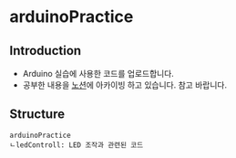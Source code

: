 # arduinoPractice

## Introduction

- Arduino 실습에 사용한 코드를 업로드합니다.
- 공부한 내용을 [노션](https://www.notion.so/0e896bec5e364ee0a7ecab11c4565885)에 아카이빙 하고 있습니다. 참고 바랍니다.


## Structure

```
arduinoPractice
ㄴledControll: LED 조작과 관련된 코드
```
